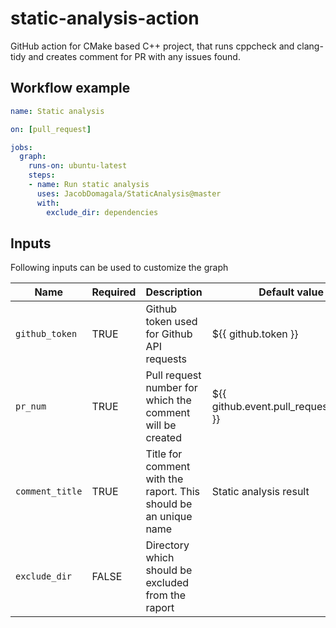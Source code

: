 # static-analysis-action

GitHub action for CMake based C++ project, that runs cppcheck and clang-tidy and creates comment for PR with any issues found.

## Workflow example

```yml
name: Static analysis

on: [pull_request]

jobs:
  graph:
    runs-on: ubuntu-latest
    steps:
    - name: Run static analysis
      uses: JacobDomagala/StaticAnalysis@master
      with:
        exclude_dir: dependencies
```

## Inputs

Following inputs can be used to customize the graph

| Name                    |Required| Description                        | Default value |
|-------------------------|--------|------------------------------------|---------------|
| `github_token`          | TRUE   | Github token used for Github API requests | ${{ github.token }} |
| `pr_num`                | TRUE   | Pull request number for which the comment will be created | ${{ github.event.pull_request.number }} |
| `comment_title`         | TRUE   | Title for comment with the raport. This should be an unique name | Static analysis result |
| `exclude_dir`           | FALSE  | Directory which should be excluded from the raport | <empty> |
